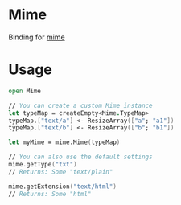 # Mime

Binding for [mime](https://www.npmjs.com/package/mime)

# Usage

```fs
open Mime

// You can create a custom Mime instance
let typeMap = createEmpty<Mime.TypeMap>
typeMap.["text/a"] <- ResizeArray(["a"; "a1"])
typeMap.["text/b"] <- ResizeArray(["b"; "b1"])

let myMime = mime.Mime(typeMap)

// You can also use the default settings
mime.getType("txt")
// Returns: Some "text/plain"

mime.getExtension("text/html")
// Returns: Some "html"
```
